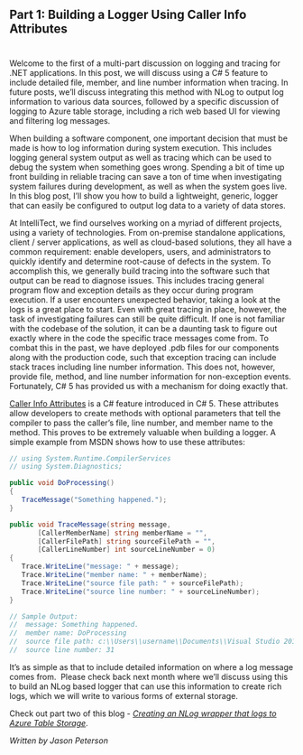 ## Part 1: Building a Logger Using Caller Info Attributes
#
Welcome to the first of a multi-part discussion on logging and tracing for .NET applications. In this post, we will discuss using a C# 5 feature to include detailed file, member, and line number information when tracing. In future posts, we’ll discuss integrating this method with NLog to output log information to various data sources, followed by a specific discussion of logging to Azure table storage, including a rich web based UI for viewing and filtering log messages.

When building a software component, one important decision that must be made is how to log information during system execution. This includes logging general system output as well as tracing which can be used to debug the system when something goes wrong. Spending a bit of time up front building in reliable tracing can save a ton of time when investigating system failures during development, as well as when the system goes live. In this blog post, I’ll show you how to build a lightweight, generic, logger that can easily be configured to output log data to a variety of data stores.

At IntelliTect, we find ourselves working on a myriad of different projects, using a variety of technologies. From on-premise standalone applications, client / server applications, as well as cloud-based solutions, they all have a common requirement: enable developers, users, and administrators to quickly identify and determine root-cause of defects in the system. To accomplish this, we generally build tracing into the software such that output can be read to diagnose issues. This includes tracing general program flow and exception details as they occur during program execution. If a user encounters unexpected behavior, taking a look at the logs is a great place to start. Even with great tracing in place, however, the task of investigating failures can still be quite difficult. If one is not familiar with the codebase of the solution, it can be a daunting task to figure out exactly where in the code the specific trace messages come from. To combat this in the past, we have deployed .pdb files for our components along with the production code, such that exception tracing can include stack traces including line number information. This does not, however, provide file, method, and line number information for non-exception events. Fortunately, C# 5 has provided us with a mechanism for doing exactly that.

[Caller Info Attributes](https://msdn.microsoft.com/en-us/library/hh534540(VS.110).aspx) is a C# feature introduced in C# 5. These attributes allow developers to create methods with optional parameters that tell the compiler to pass the caller’s file, line number, and member name to the method. This proves to be extremely valuable when building a logger. A simple example from MSDN shows how to use these attributes:

```csharp
// using System.Runtime.CompilerServices
// using System.Diagnostics;

public void DoProcessing()
{
   TraceMessage("Something happened.");
}

public void TraceMessage(string message,
       [CallerMemberName] string memberName = "",
       [CallerFilePath] string sourceFilePath = "",
       [CallerLineNumber] int sourceLineNumber = 0)
{
   Trace.WriteLine("message: " + message);
   Trace.WriteLine("member name: " + memberName);
   Trace.WriteLine("source file path: " + sourceFilePath);
   Trace.WriteLine("source line number: " + sourceLineNumber);
}

// Sample Output:
//  message: Something happened.
//  member name: DoProcessing
//  source file path: c:\\Users\\username\\Documents\\Visual Studio 2012\\Projects\\CallerInfoCS\\CallerInfoCS\\Form1.cs
//  source line number: 31
```

It’s as simple as that to include detailed information on where a log message comes from.  Please check back next month where we’ll discuss using this to build an NLog based logger that can use this information to create rich logs, which we will write to various forms of external storage.

Check out part two of this blog - _[Creating an NLog wrapper that logs to Azure Table Storage](/creating-an-nlog-wrapper-that-logs-to-azure-table-storage/)_.

_Written by Jason Peterson_
